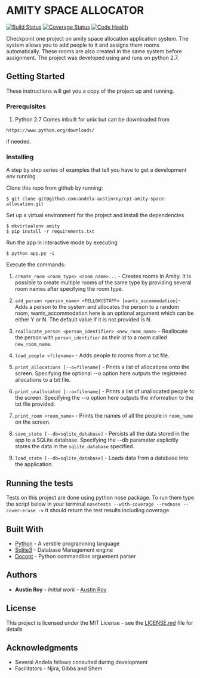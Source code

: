 # AMITY SPACE ALLOCATOR

[![Build Status](https://travis-ci.org/andela-austinroy/cp1-amity-space-allocation.svg?branch=develop)](https://travis-ci.org/andela-austinroy/cp1-amity-space-allocation) [![Coverage Status](https://coveralls.io/repos/github/andela-austinroy/cp1-amity-space-allocation/badge.svg?branch=develop)](https://coveralls.io/github/andela-austinroy/cp1-amity-space-allocation?branch=develop) [![Code Health](https://landscape.io/github/andela-austinroy/cp1-amity-space-allocation/develop/landscape.svg?style=plastic)](https://landscape.io/github/andela-austinroy/cp1-amity-space-allocation/develop)

Checkpoint one project on amity space allocation application system. The system allows you to add people to it and assigns them rooms automatically. These rooms are also created in the same system before assignment. The project was developed using and runs on python 2.7.


## Getting Started

These instructions will get you a copy of the project up and running.

### Prerequisites

1. Python 2.7
Comes inbuilt for unix but can be downloaded from
```
https://www.python.org/downloads/
```
if needed.

### Installing

A step by step series of examples that tell you have to get a development env running

Clone this repo from github by running:

```
$ git clone git@github.com:andela-austinroy/cp1-amity-space-allocation.git
```

Set up a virtual environment for the project and install the dependencies

```
$ mkvirtualenv amity
$ pip install -r requirements.txt
```

Run the app in interactive mode by executing
```
$ python app.py -i
```

Execute the commands:

1. `create_room <room_type> <room_name>...` - Creates rooms in Amity. It is possible to create multiple rooms of the same type by providing several room names after specifying the room type.

2. `add_person <person_name> <FELLOW|STAFF> [wants_accommodation]`- Adds a person to the system and allocates the person to a random room, wants_accommodation here is an optional argument which can be either Y or N. The default value if it is not provided is N.

3. `reallocate_person <person_identifier> <new_room_name>` - Reallocate the person with `person_identifier` as their id to a room called `new_room_name`.

4. `load_people <filename>` - Adds people to rooms from a txt file.

5. `print_allocations [--o=filename]`  - Prints a list of allocations onto the screen. Specifying the optional --o option here outputs the registered allocations to a txt file.

6. `print_unallocated [--o=filename]` - Prints a list of unallocated people to the screen. Specifying the --o option here outputs the information to the txt file provided.

7. `print_room <room_name>` - Prints  the names of all the people in `room_name` on the screen.

8. `save_state [--db=sqlite_database]` - Persists all the data stored in the app to a SQLite database. Specifying the --db parameter explicitly stores the data in the `sqlite_database` specified.

9. `load_state [--db=sqlite_database]` - Loads data from a database into the application.


## Running the tests

Tests on this project are done using python nose package. To run them type the script below in your terminal
`nosetests --with-coverage --rednose --cover-erase -v`
It should return the test results including coverage.

## Built With

* [Python](http://www.python.org) - A verstile programming language
* [Sqlite3](https://sqlite.org/) - Database Management engine
* [Docopt](https://docopt.org) - Python commandline arguement parser

## Authors

* **Austin Roy** - *Initial work* - [Austin Roy](https://github.com/andela-austinroy)


## License

This project is licensed under the MIT License - see the [LICENSE.md](LICENSE.md) file for details

## Acknowledgments

* Several Andela fellows consulted during development
* Facilitators - Njira, Gibbs and Shem
